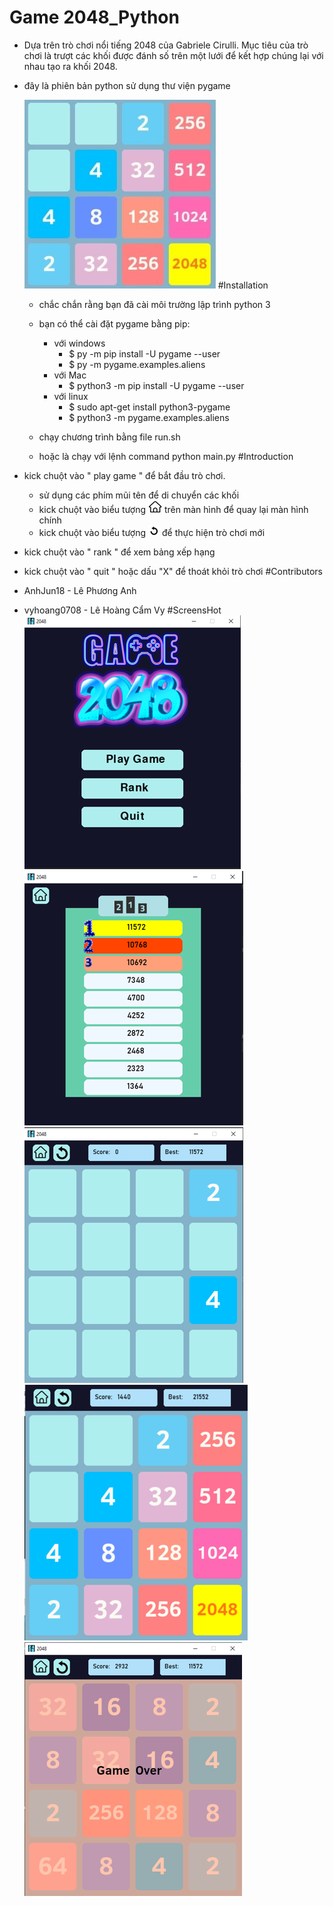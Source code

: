 # Game 2048_Python
- Dựa trên trò chơi nổi tiếng 2048 của Gabriele Cirulli. Mục tiêu của trò chơi là trượt các khối được đánh số trên một lưới để kết hợp chúng lại với nhau tạo ra khối 2048.
- đây là phiên bản python sử dụng thư viện pygame

    ![](assets/images/a.png)
#Installation
  
  - chắc chắn rằng bạn đã cài môi trường lập trình python 3 
  - bạn có thể cài đặt pygame bằng pip:

     + với windows
       - $ py -m pip install -U pygame --user
       - $ py -m pygame.examples.aliens
     + với Mac
        - $ python3 -m pip install -U pygame --user
     + với linux
        - $ sudo apt-get install python3-pygame
        - $ python3 -m pygame.examples.aliens
       
  - chạy chương trình bằng file run.sh
  - hoặc là chạy với lệnh command python main.py
#Introduction
 - kick chuột vào " play game " để bắt đầu trò chơi.
      + sử dụng các phím mũi tên để di chuyển các khối
      + kick chuột vào biểu tượng ![](assets/images/home2.png) trên màn hình để quay lại màn hình chính
      + kick chuột vào biểu tượng ![](assets/images/reset2.png) để thực hiện trò chơi mới
 - kick chuột vào " rank " để xem bảng xếp hạng 
 - kick chuột vào " quit " hoặc dấu "X" để thoát khỏi trò chơi
#Contributors
 - AnhJun18 - Lê Phương Anh
 - vyhoang0708 - Lê Hoàng Cẩm Vy
#ScreensHot
 ![](assets/images/readme.png)
 ![](assets/images/readme1.png)
 ![](assets/images/readme2.png)
 ![](assets/images/readme3.png)
 ![](assets/images/readme4.png)